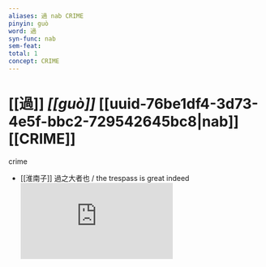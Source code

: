 ```yaml
---
aliases: 過 nab CRIME
pinyin: guò
word: 過
syn-func: nab
sem-feat: 
total: 1
concept: CRIME 
---
```

# [[過]] *[[guò]]*  [[uuid-76be1df4-3d73-4e5f-bbc2-729542645bc8|nab]] [[CRIME]]
crime
 - [[淮南子]] 過之大者也 / the trespass is great indeed![HXWD](https://hxwd.org/textview.html?location=KR3j0010_tls_013-18a.24)